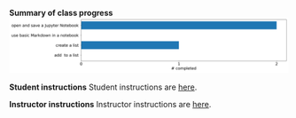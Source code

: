 **Summary of class progress**
![](./plots/summary_plot.png)

**Student instructions**
Student instructions are [here]().

**Instructor instructions**
Instructor instructions are [here]().
